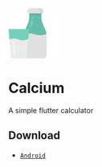 <img src="https://raw.githubusercontent.com/mahdyar/calcium/main/assets/icon/calcium.png" width="100"/>

# Calcium

A simple flutter calculator

## Download

- [`Android`](https://github.com/mahdyar/calcium/releases/download/v1.0/calcium.apk)